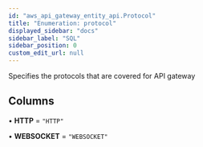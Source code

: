 ```yaml
---
id: "aws_api_gateway_entity_api.Protocol"
title: "Enumeration: protocol"
displayed_sidebar: "docs"
sidebar_label: "SQL"
sidebar_position: 0
custom_edit_url: null
---
```


Specifies the protocols that are covered for API gateway

## Columns

• **HTTP** = ``"HTTP"``

• **WEBSOCKET** = ``"WEBSOCKET"``
